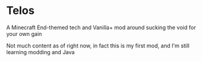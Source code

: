 # Telos
A Minecraft End-themed tech and Vanilla+ mod around sucking the void for your own gain

Not much content as of right now, in fact this is my first mod, and I'm still learning modding and Java
